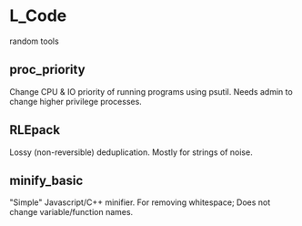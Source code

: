 # L_Code
random tools


## proc_priority
Change CPU & IO priority of running programs using psutil.
Needs admin to change higher privilege processes.

## RLEpack
Lossy (non-reversible) deduplication.
Mostly for strings of noise.

## minify_basic
"Simple" Javascript/C++ minifier.
For removing whitespace; Does not change variable/function names.
